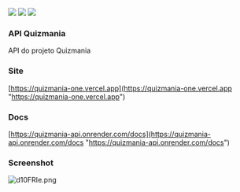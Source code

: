 ![](https://img.shields.io/github/stars/titenq/quizmania-api.svg) ![](https://img.shields.io/github/forks/titenq/quizmania-api.svg) ![](https://img.shields.io/github/issues/titenq/quizmania-api.svg) 

### API Quizmania
API do projeto Quizmania

### Site
[https://quizmania-one.vercel.app](https://quizmania-one.vercel.app "https://quizmania-one.vercel.app")

### Docs
[https://quizmania-api.onrender.com/docs](https://quizmania-api.onrender.com/docs "https://quizmania-api.onrender.com/docs")

### Screenshot

![d10FRIe.png](https://iili.io/d10FRIe.png)